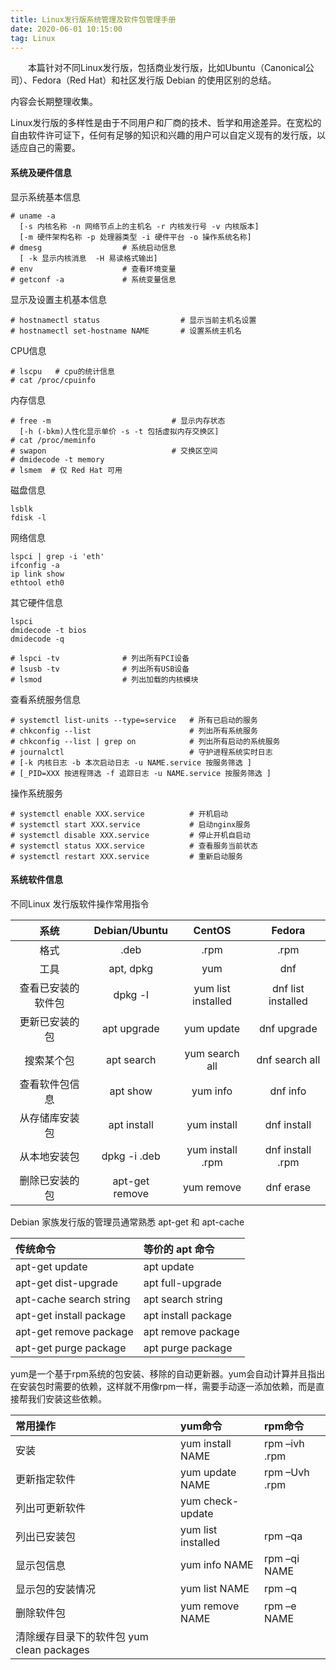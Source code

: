 ```yaml
---
title: Linux发行版系统管理及软件包管理手册
date: 2020-06-01 10:15:00
tag: Linux
---
```


　　本篇针对不同Linux发行版，包括商业发行版，比如Ubuntu（Canonical公司）、Fedora（Red Hat）和社区发行版 Debian 的使用区别的总结。

内容会长期整理收集。

Linux发行版的多样性是由于不同用户和厂商的技术、哲学和用途差异。在宽松的自由软件许可证下，任何有足够的知识和兴趣的用户可以自定义现有的发行版，以适应自己的需要。

#### 系统及硬件信息

显示系统基本信息
        
    # uname -a  
      [-s 内核名称 -n 网络节点上的主机名 -r 内核发行号 -v 内核版本]
      [-m 硬件架构名称 -p 处理器类型 -i 硬件平台 -o 操作系统名称]
    # dmesg                  # 系统启动信息
      [ -k 显示内核消息  -H 易读格式输出]
    # env                    # 查看环境变量
    # getconf -a             # 系统变量信息
        
显示及设置主机基本信息

    # hostnamectl status                  # 显示当前主机名设置
    # hostnamectl set-hostname NAME       # 设置系统主机名
    
CPU信息

    # lscpu   # cpu的统计信息
    # cat /proc/cpuinfo

内存信息

    # free -m                           # 显示内存状态
      [-h (-bkm)人性化显示单价 -s -t 包括虚拟内存交换区]
    # cat /proc/meminfo 
    # swapon                            # 交换区空间
    # dmidecode -t memory
    # lsmem  # 仅 Red Hat 可用
    

磁盘信息

    lsblk
    fdisk -l
    

网络信息

    lspci | grep -i 'eth'
    ifconfig -a
    ip link show
    ethtool eth0

其它硬件信息

    lspci
    dmidecode -t bios
    dmidecode -q

    # lspci -tv              # 列出所有PCI设备
    # lsusb -tv              # 列出所有USB设备
    # lsmod                  # 列出加载的内核模块

 查看系统服务信息

    # systemctl list-units --type=service   # 所有已启动的服务
    # chkconfig --list                      # 列出所有系统服务
    # chkconfig --list | grep on            # 列出所有启动的系统服务
    # journalctl                            # 守护进程系统实时日志
    # [-k 内核日志 -b 本次启动日志 -u NAME.service 按服务筛选 ]
    # [_PID=XXX 按进程筛选 -f 追踪日志 -u NAME.service 按服务筛选 ]

 操作系统服务

    # systemctl enable XXX.service          # 开机启动
    # systemctl start XXX.service           # 启动nginx服务
    # systemctl disable XXX.service         # 停止开机自启动
    # systemctl status XXX.service          # 查看服务当前状态
    # systemctl restart XXX.service         # 重新启动服务

#### 系统软件信息
    
不同Linux 发行版软件操作常用指令

|系统|Debian/Ubuntu|CentOS|Fedora|
|:---------------:|:---------------:|:---------------:|:---------------:|
|格式             |.deb          |.rpm                 |.rpm|
|工具             |apt, dpkg     |yum                  |dnf|
|查看已安装的软件包 |dpkg -l        |yum list installed  |dnf list installed|
|更新已安装的包    |apt upgrade    |yum update          |dnf upgrade|
|搜索某个包        |apt search     |yum search all      |dnf search all|
|查看软件包信息    |apt show       |yum info            |dnf info|
|从存储库安装包    |apt install    |yum install         |dnf install|
|从本地安装包      |dpkg -i .deb   |yum install .rpm    |dnf install .rpm|
|删除已安装的包    |apt-get remove |yum remove          |dnf erase|

Debian 家族发行版的管理员通常熟悉 apt-get 和 apt-cache

|传统命令|等价的 apt 命令|
|:---------------|:---------------|
|apt-get update         |   apt update
|apt-get dist-upgrade   |   apt full-upgrade
|apt-cache search string|   apt search string
|apt-get install package|   apt install package
|apt-get remove package |   apt remove package
|apt-get purge package  |   apt purge package

yum是一个基于rpm系统的包安装、移除的自动更新器。yum会自动计算并且指出在安装包时需要的依赖，这样就不用像rpm一样，需要手动逐一添加依赖，而是直接帮我们安装这些依赖。

|常用操作|yum命令|rpm命令|
|:---------------|:---------------|:---------------|
|安装	         |    yum install NAME      |   rpm –ivh .rpm
|更新指定软件      |    yum update NAME      |   rpm –Uvh .rpm
|列出可更新软件	 |    yum check-update 
|列出已安装包      |    yum list installed   |   rpm –qa
|显示包信息	     |    yum info NAME         |   rpm –qi NAME
|显示包的安装情况	 |    yum list NAME         |   rpm –q
|删除软件包	     |    yum remove NAME       |   rpm –e NAME
|清除缓存目录下的软件包	yum clean packages
